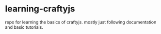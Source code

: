 # learning-craftyjs
repo for learning the basics of craftyjs. mostly just following documentation and basic tutorials.
